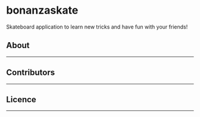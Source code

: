 # bonanzaskate

Skateboard application to learn new tricks and have fun with your friends!

## About

---

## Contributors

---

## Licence

---
